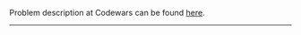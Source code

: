 Problem description at Codewars can be found
[here](https://www.codewars.com/kata/559f860f8c0d6c7784000119/train/python).

-------------


